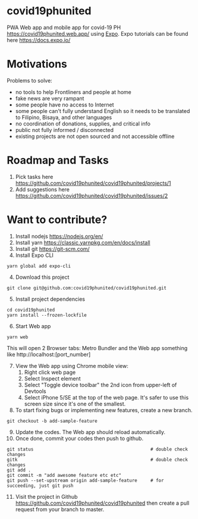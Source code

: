 # covid19phunited
PWA Web app and mobile app for covid-19 PH https://covid19phunited.web.app/ using [Expo](https://expo.io).
Expo tutorials can be found here https://docs.expo.io/

# Motivations
Problems to solve:
- no tools to help Frontliners and people at home
- fake news are very rampant
- some people have no access to Internet
- some people can't fully understand English so it needs to be translated to Filipino, Bisaya, and other languages
- no coordination of donations, supplies, and critical info
- public not fully informed / disconnected
- existing projects are not open sourced and not accessible offline

# Roadmap and Tasks
1. Pick tasks here https://github.com/covid19phunited/covid19phunited/projects/1
2. Add suggestions here https://github.com/covid19phunited/covid19phunited/issues/2

# Want to contribute?
1. Install nodejs https://nodejs.org/en/
2. Install yarn https://classic.yarnpkg.com/en/docs/install
3. Install git https://git-scm.com/
4. Install Expo CLI
```
yarn global add expo-cli
```
4. Download this project
```
git clone git@github.com:covid19phunited/covid19phunited.git
```
5. Install project dependencies
```
cd covid19phunited
yarn install --frozen-lockfile
```
6. Start Web app
```
yarn web
```
This will open 2 Browser tabs: Metro Bundler and the Web app something like http://localhost:[port_number]

7. View the Web app using Chrome mobile view:
    1. Right click web page
    2. Select Inspect element
    3. Select "Toggle device toolbar" the 2nd icon from upper-left of Devtools
    4. Select iPhone 5/SE at the top of the web page. It's safer to use this screen size since it's one of the smallest.
8. To start fixing bugs or implementing new features, create a new branch.
```
git checkout -b add-sample-feature
```
9. Update the codes. The Web app should reload automatically.
10. Once done, commit your codes then push to github.
```
git status                                            # double check changes
gitk                                                  # double check changes
git add .
git commit -m "add awesome feature etc etc"
git push --set-upstream origin add-sample-feature     # for succeeding, just git push
```
11. Visit the project in Github https://github.com/covid19phunited/covid19phunited then create a pull request from your branch to master.
